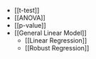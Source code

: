 - [[t-test]]
- [[ANOVA]]
- [[p-value]]
- [[General Linear Model]]
	- [[Linear Regression]]
	- [[Robust Regression]]